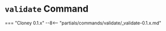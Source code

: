 # `validate` Command

=== "Cloney 0.1.x"
    --8<-- "partials/commands/validate/_validate-0.1.x.md"

